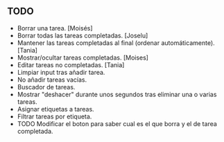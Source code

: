 
## TODO
* Borrar una tarea. [Moisés]
* Borrar todas las tareas completadas. [Joselu]
* Mantener las tareas completadas al final (ordenar automáticamente). [Tania]
* Mostrar/ocultar tareas completadas. [Moises]
* Editar tareas no completadas. [Tania]
* Limpiar input tras añadir tarea.
* No añadir tareas vacías. 
* Buscador de tareas.
* Mostrar "deshacer" durante unos segundos tras eliminar una o varias tareas.
* Asignar etiquetas a tareas.
* Filtrar tareas por etiqueta.
* TODO Modificar el boton para saber cual es el que borra y el de tarea completada.
